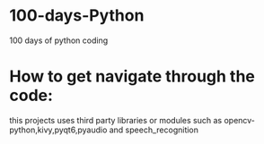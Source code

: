 # 100-days-Python
100 days of python coding

# How to get navigate through the code:
this projects uses third party libraries or modules such as
opencv-python,kivy,pyqt6,pyaudio and speech_recognition
